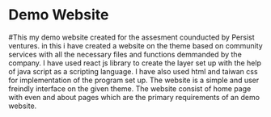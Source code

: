# Demo Website
#This my demo website created for the assesment counducted by Persist ventures. in this i have created a website on the theme based on community services with all the necessary files and functions demmanded by the 
company. I have used react js library to create the layer set up with the help of java script as a scripting language. I have also used html and taiwan css for implementation of the program set up. The website is a 
simple and user freindly interface on the given theme. The website consist of home page with even and about pages which are the primary requirements of an demo website.
